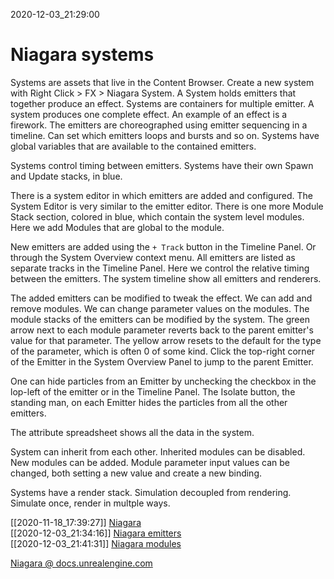 2020-12-03_21:29:00

# Niagara systems
Systems are assets that live in the Content Browser.
Create a new system with Right Click > FX > Niagara System.
A System holds emitters that together produce an effect.
Systems are containers for multiple emitter.
A system produces one complete effect.
An example of an effect is a firework.
The emitters are choreographed using emitter sequencing in a timeline.
Can set which emitters loops and bursts and so on.
Systems have global variables that are available to the contained emitters.

Systems control timing between emitters.
Systems have their own Spawn and Update stacks, in blue.

There is a system editor in which emitters are added and configured.
The System Editor is very similar to the emitter editor.
There is one more Module Stack section, colored in blue, which contain the system level modules.
Here we add Modules that are global to the module.

New emitters are added using the `+ Track` button in the Timeline Panel.
Or through the System Overview context menu.
All emitters are listed as separate tracks in the Timeline Panel.
Here we control the relative timing between the emitters.
The system timeline show all emitters and renderers.

The added emitters can be modified to tweak the effect.
We can add and remove modules.
We can change parameter values on the modules.
The module stacks of the emitters can be modified by the system.
The green arrow next to each module parameter reverts back to the parent emitter's value for that parameter.
The yellow arrow resets to the default for the type of the parameter, which is often 0 of some kind.
Click the top-right corner of the Emitter in the System Overview Panel to jump to the parent Emitter.

One can hide particles from an Emitter by unchecking the checkbox in the lop-left of the emitter or in the Timeline Panel.
The Isolate button, the standing man, on each Emitter hides the particles from all the other emitters.

The attribute spreadsheet shows all the data in the system.

System can inherit from each other.
Inherited modules can be disabled.
New modules can be added.
Module parameter input values can be changed, both setting a new value and create a new binding.

Systems have a render stack.
Simulation decoupled from rendering.
Simulate once, render in multple ways.

[[2020-11-18_17:39:27]] [Niagara](./Niagara.md)  
[[2020-12-03_21:34:16]] [Niagara emitters](./Niagara%20emitters.md)  
[[2020-12-03_21:41:31]] [Niagara modules](./Niagara%20modules.md)  



[Niagara @ docs.unrealengine.com](https://docs.unrealengine.com/en-US/Engine/Niagara/index.html)  


